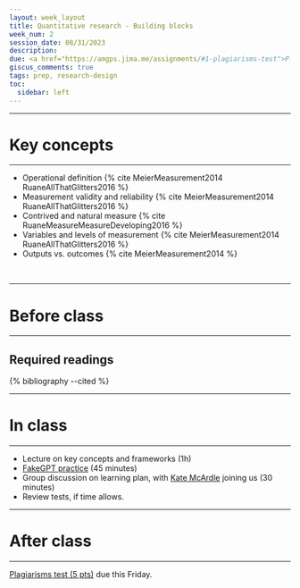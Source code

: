 ```yaml
---
layout: week_layout
title: Quantitative research - Building blocks
week_num: 2
session_date: 08/31/2023
description:
due: <a href="https://amgps.jima.me/assignments/#1-plagiarisms-test">Plagiarisms test</a>
giscus_comments: true
tags: prep, research-design
toc:
  sidebar: left
---
```


---
# Key concepts
---

<!-- - Criteria of conceptual goodness {% cite GerringWhatMakesConcept1999 %}
- From concept/construct to variables {% cite ShoemakerTheoreticalConceptsBuilding2003 RuaneMeasureMeasureDeveloping2016 %} -->
- Operational definition {% cite MeierMeasurement2014 RuaneAllThatGlitters2016 %}
- Measurement validity and reliability {% cite MeierMeasurement2014 RuaneAllThatGlitters2016 %}
- Contrived and natural measure {% cite RuaneMeasureMeasureDeveloping2016 %}
- Variables and levels of measurement {% cite MeierMeasurement2014 RuaneAllThatGlitters2016 %}
- Outputs vs. outcomes {% cite MeierMeasurement2014 %}

<br>

---
# Before class
---

## Required readings

{% bibliography --cited %}


---
# In class
---

- Lecture on key concepts and frameworks (1h)
- [FakeGPT practice](/fakegpt/) (45 minutes)
- Group discussion on learning plan, with [Kate McArdle](https://www.linkedin.com/in/katemcardle/) joining us (30 minutes)
- Review tests, if time allows.

---
# After class
---

[Plagiarisms test (5 pts)](/assignments/#1-plagiarisms-test) due this Friday.
